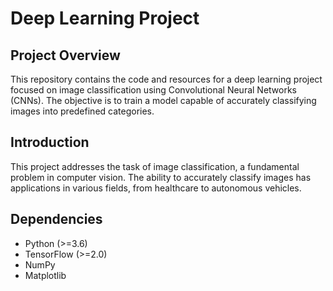 # Deep Learning Project

## Project Overview
This repository contains the code and resources for a deep learning project focused on image classification using Convolutional Neural Networks (CNNs). The objective is to train a model capable of accurately classifying images into predefined categories.


## Introduction
This project addresses the task of image classification, a fundamental problem in computer vision. The ability to accurately classify images has applications in various fields, from healthcare to autonomous vehicles.

## Dependencies
- Python (>=3.6)
- TensorFlow (>=2.0)
- NumPy
- Matplotlib

